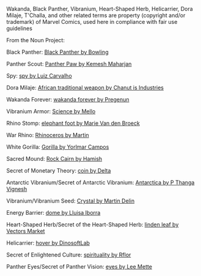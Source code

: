 Wakanda, Black Panther, Vibranium, Heart-Shaped Herb, Helicarrier, Dora Milaje, T'Challa, and other related terms are property (copyright and/or trademark) of Marvel Comics, used here in compliance with fair use guidelines

From the Noun Project:

Black Panther: [Black Panther by Bowling](https://thenounproject.com/term/black-panther/2159711/)

Panther Scout: [Panther Paw by Kemesh Maharjan](https://thenounproject.com/term/panther-paw/194071/)

Spy: [spy by Luiz Carvalho](https://thenounproject.com/term/spy/2277455/)

Dora Milaje: [African traditional weapon by Chanut is Industries](https://thenounproject.com/term/african-traditional-weapon/1659392/)

Wakanda Forever: [wakanda forever by Pregenun](https://thenounproject.com/term/wakanda-forever/1677369/)

Vibranium Armor: [Science by Mello](https://thenounproject.com/term/science/1676493/)

Rhino Stomp: [elephant foot by Marie Van den Broeck](https://thenounproject.com/term/elephant-foot/302580/)

War Rhino: [Rhinoceros by Martin](https://thenounproject.com/term/rhinoceros/952510/)

White Gorilla: [Gorilla by Yorlmar Campos](https://thenounproject.com/term/gorilla/164028/)

Sacred Mound: [Rock Cairn by Hamish](https://thenounproject.com/term/rock-cairn/631385/)

Secret of Monetary Theory: [coin by Delta](https://thenounproject.com/term/coin/3603657/)

Antarctic Vibranium/Secret of Antarctic Vibranium: [Antarctica by P Thanga Vignesh](https://thenounproject.com/term/antarctica/612120/)

Vibranium/Vibranium Seed: [Crystal by Martin Delin](https://thenounproject.com/term/crystal/7374/)

Energy Barrier: [dome by Lluisa Iborra](https://thenounproject.com/term/dome/945836/)

Heart-Shaped Herb/Secret of the Heart-Shaped Herb: [linden leaf by Vectors Market](https://thenounproject.com/term/linden-leaf/1882874/)

Helicarrier: [hover by DinosoftLab](https://thenounproject.com/term/hover/1844077/)

Secret of Enlightened Culture: [spirituality by Rflor](https://thenounproject.com/term/spirituality/225580/)

Panther Eyes/Secret of Panther Vision: [eyes by Lee Mette](https://thenounproject.com/term/eyes/16471/)